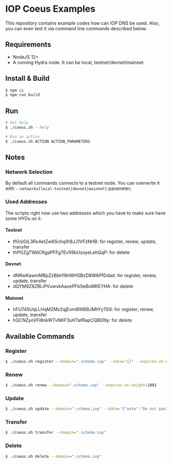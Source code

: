# IOP Coeus Examples

This repository contains example codes how can IOP DNS be used.  Also, you can even test it via command line commands described below.

## Requirements

- NodeJS 12+
- A running Hydra node. It can be local, testnet/devnet/mainnet.

## Install & Build

```bash
$ npm ci
$ npm run build
```

## Run

```bash
# Get help
$ ./coeus.sh --help

# Run an action
$ ./coeus.sh ACTION ACTION_PARAMETERS
```

## Notes

### Network Selection

By default all commands connects to a testnet node. You can overwrite it with `--network=[local-testnet|devnet|mainnet]` parameter;

### Used Addresses

The scripts right now use two addresses which you have to make sure have some HYDs on it.

#### Testnet

- tfGrjiGiL3Rs4etZw6SchqXt8JJ1VFzNHB: for register, renew, update, transfer
- thPGZgTWACKgaPFFg7Ev59bUzoyeLehQqP: for delete

#### Devnet

- dNRwKawmMBpZzBbH19nWH5BzD8WAPfDdad: for register, renew, update, transfer
- dQYM9Z8ZBLiPVuwxkAaoePFb5eBoMKEYHA: for delete

#### Mainnet

- hFU745UqLLHqMZMz2qjEomBWBBJMhYyTE6: for register, renew, update, transfer
- hQCNZyoVFi8nkWTvNKF3uHTafRapCQBDNy: for delete

## Available Commands

### Register

```bash
$ ./coeus.sh register --domain=".schema.iop" --data="{}" --expires-at-height=1000
```

### Renew

```bash
$ ./coeus.sh renew --domain=".schema.iop" --expires-at-height=1001
```

### Update

```bash
$ ./coeus.sh update --domain=".schema.iop" --data='{"note":"Do not panic and carry a towel"}'
```

### Transfer

```bash
$ ./coeus.sh transfer --domain=".schema.iop"
```

### Delete

```bash
$ ./coeus.sh delete --domain=".schema.iop"
```
